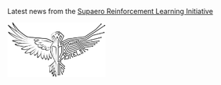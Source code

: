 Latest news from the [Supaero Reinforcement Learning Initiative](https://sureli.isae-supaero.fr)

<img src="assets/LogoSureli-black.png" alt="Logo" width="200px" />

